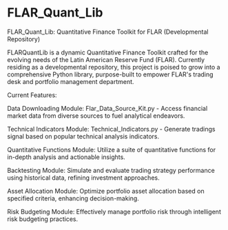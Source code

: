 # FLAR_Quant_Lib
FLAR_Quant_Lib: Quantitative Finance Toolkit for FLAR (Developmental Repository)

FLARQuantLib is a dynamic Quantitative Finance Toolkit crafted for the evolving needs of the Latin American Reserve Fund (FLAR). Currently residing as a developmental repository, this project is poised to grow into a comprehensive Python library, purpose-built to empower FLAR's trading desk and portfolio management department.

Current Features:

Data Downloading Module: Flar_Data_Source_Kit.py - Access financial market data from diverse sources to fuel analytical endeavors. 

Technical Indicators Module: Technical_Indicators.py - Generate tradings signal based on popular technical analysis indicators.

Quantitative Functions Module: Utilize a suite of quantitative functions for in-depth analysis and actionable insights.

Backtesting Module: Simulate and evaluate trading strategy performance using historical data, refining investment approaches.

Asset Allocation Module: Optimize portfolio asset allocation based on specified criteria, enhancing decision-making.

Risk Budgeting Module: Effectively manage portfolio risk through intelligent risk budgeting practices.


